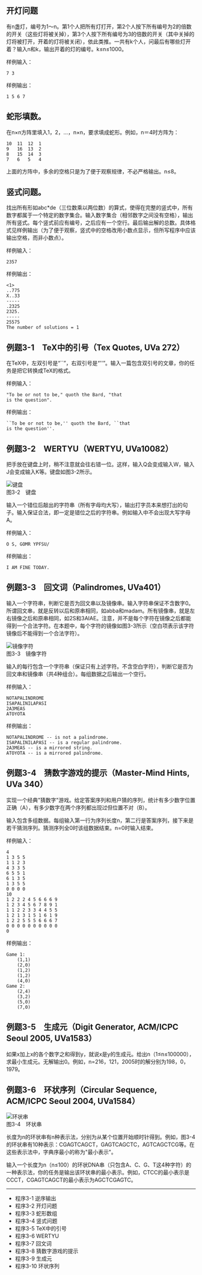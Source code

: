 ## 开灯问题
有n盏灯，编号为1～n。第1个人把所有灯打开，第2个人按下所有编号为2的倍数的开关（这些灯将被关掉），第3个人按下所有编号为3的倍数的开关（其中关掉的灯将被打开，开着的灯将被关闭），依此类推。一共有k个人，问最后有哪些灯开着？输入n和k，输出开着的灯的编号。k≤n≤1000。

样例输入：
```
7 3
```
样例输出：
```
1 5 6 7
```

## 蛇形填数。
在n×n方阵里填入1，2，…，n×n，要求填成蛇形。例如，n＝4时方阵为：
```
10  11  12  1
9   16  13  2
8   15  14  3
7   6   5   4
```
上面的方阵中，多余的空格只是为了便于观察规律，不必严格输出。n≤8。

## 竖式问题。
找出所有形如abc*de（三位数乘以两位数）的算式，使得在完整的竖式中，所有数字都属于一个特定的数字集合。输入数字集合（相邻数字之间没有空格），输出所有竖式。每个竖式前应有编号，之后应有一个空行。最后输出解的总数。具体格式见样例输出（为了便于观察，竖式中的空格改用小数点显示，但所写程序中应该输出空格，而非小数点）。

样例输入：
```
2357
```
样例输出：
```
<1>
..775
X..33
-----
.2325
2325.
-----
25575
The number of solutions = 1
```

## 例题3-1　TeX中的引号（Tex Quotes, UVa 272）
在TeX中，左双引号是“``”，右双引号是“''”。输入一篇包含双引号的文章，你的任务是把它转换成TeX的格式。

样例输入：
```
"To be or not to be," quoth the Bard, "that
is the question".
```
样例输出：
```
``To be or not to be,'' quoth the Bard, ``that
is the question''.
```

## 例题3-2　WERTYU（WERTYU, UVa10082）
把手放在键盘上时，稍不注意就会往右错一位。这样，输入Q会变成输入W，输入J会变成输入K等。键盘如图3-2所示。

![键盘](images/3-2.png)<br>
图3-2　键盘

输入一个错位后敲出的字符串（所有字母均大写），输出打字员本来想打出的句子。输入保证合法，即一定是错位之后的字符串。例如输入中不会出现大写字母A。

样例输入：
```
O S, GOMR YPFSU/
```
样例输出：
```
I AM FINE TODAY.
```

## 例题3-3　回文词（Palindromes, UVa401）
输入一个字符串，判断它是否为回文串以及镜像串。输入字符串保证不含数字0。所谓回文串，就是反转以后和原串相同，如abba和madam。所有镜像串，就是左右镜像之后和原串相同，如2S和3AIAE。注意，并不是每个字符在镜像之后都能得到一个合法字符。在本题中，每个字符的镜像如图3-3所示（空白项表示该字符镜像后不能得到一个合法字符）。

![镜像字符](images/3-3.png)<br>
图3-3　镜像字符

输入的每行包含一个字符串（保证只有上述字符。不含空白字符），判断它是否为回文串和镜像串（共4种组合）。每组数据之后输出一个空行。

样例输入：
```
NOTAPALINDROME
ISAPALINILAPASI
2A3MEAS
ATOYOTA
```
样例输出：
```
NOTAPALINDROME -- is not a palindrome.
ISAPALINILAPASI -- is a regular palindrome.
2A3MEAS -- is a mirrored string.
ATOYOTA -- is a mirrored palindrome.
```

## 例题3-4　猜数字游戏的提示（Master-Mind Hints, UVa 340）
实现一个经典"猜数字"游戏。给定答案序列和用户猜的序列，统计有多少数字位置正确（A），有多少数字在两个序列都出现过但位置不对（B）。

输入包含多组数据。每组输入第一行为序列长度n，第二行是答案序列，接下来是若干猜测序列。猜测序列全0时该组数据结束。n=0时输入结束。

样例输入：
```
4
1 3 5 5
1 1 2 3
4 3 3 5
6 5 5 1
6 1 3 5
1 3 5 5
0 0 0 0
10
1 2 2 2 4 5 6 6 6 9
1 2 3 4 5 6 7 8 9 1
1 1 2 2 3 3 4 4 5 5
1 2 1 3 1 5 1 6 1 9
1 2 2 5 5 5 6 6 6 7
0 0 0 0 0 0 0 0 0 0
0
```
样例输出：
```
Game 1:
    (1,1)
    (2,0)
    (1,2)
    (1,2)
    (4,0)
Game 2:
    (2,4)
    (3,2)
    (5,0)
    (7,0)
```

## 例题3-5　生成元（Digit Generator, ACM/ICPC Seoul 2005, UVa1583）
如果x加上x的各个数字之和得到y，就说x是y的生成元。给出n（1≤n≤100000），求最小生成元。无解输出0。例如，n=216，121，2005时的解分别为198，0，1979。

## 例题3-6　环状序列（Circular Sequence, ACM/ICPC Seoul 2004, UVa1584）

![环状串](images/3-4.png)<br>
图3-4　环状串

长度为n的环状串有n种表示法，分别为从某个位置开始顺时针得到。例如，图3-4的环状串有10种表示：CGAGTCAGCT，GAGTCAGCTC，AGTCAGCTCG等。在这些表示法中，字典序最小的称为"最小表示"。

输入一个长度为n（n≤100）的环状DNA串（只包含A、C、G、T这4种字符）的一种表示法，你的任务是输出该环状串的最小表示。例如，CTCC的最小表示是CCCT，CGAGTCAGCT的最小表示为AGCTCGAGTC。

---

* 程序3-1 逆序输出
* 程序3-2 开灯问题
* 程序3-3 蛇形数组
* 程序3-4 竖式问题
* 程序3-5 TeX中的引号
* 程序3-6 WERTYU
* 程序3-7 回文词
* 程序3-8 猜数字游戏的提示
* 程序3-9 生成元
* 程序3-10 环状序列
